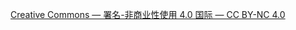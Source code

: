 [Creative Commons — 署名-非商业性使用 4.0 国际 — CC BY-NC 4.0](https://creativecommons.org/licenses/by-nc/4.0/deed.zh)

